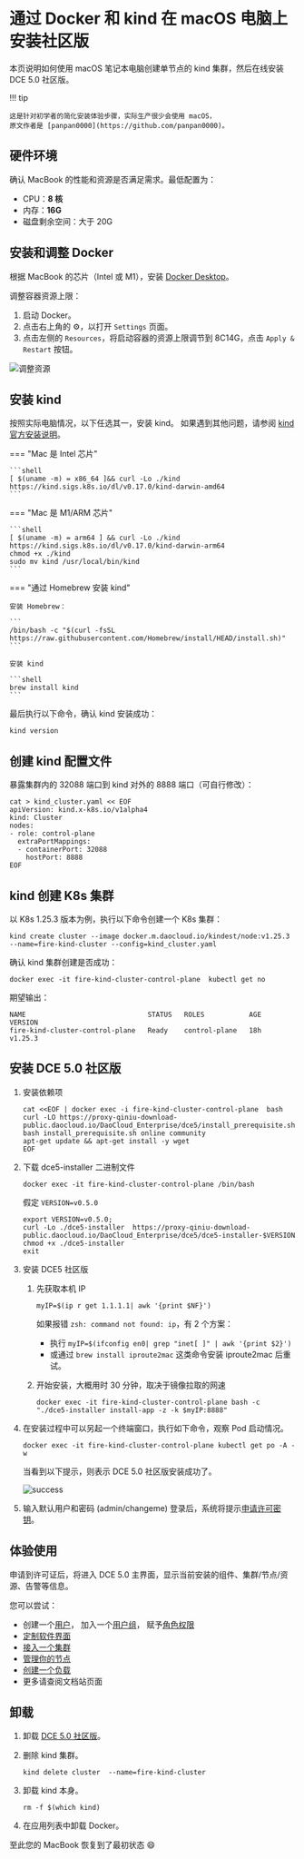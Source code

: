 # 通过 Docker 和 kind 在 macOS 电脑上安装社区版

本页说明如何使用 macOS 笔记本电脑创建单节点的 kind 集群，然后在线安装 DCE 5.0 社区版。

!!! tip

    这是针对初学者的简化安装体验步骤，实际生产很少会使用 macOS，
    原文作者是 [panpan0000](https://github.com/panpan0000)。

## 硬件环境

确认 MacBook 的性能和资源是否满足需求。最低配置为：

- CPU：**8 核**
- 内存：**16G**
- 磁盘剩余空间：大于 20G

## 安装和调整 Docker

根据 MacBook 的芯片（Intel 或 M1），安装 [Docker Desktop](https://docs.docker.com/desktop/install/mac-install/)。

调整容器资源上限：

1. 启动 Docker。
1. 点击右上角的 ⚙️，以打开 `Settings` 页面。
1. 点击左侧的 `Resources`，将启动容器的资源上限调节到 8C14G，点击 `Apply & Restart` 按钮。

![调整资源](https://docs.daocloud.io/daocloud-docs-images/docs/blogs/images/docker.png)

## 安装 kind

按照实际电脑情况，以下任选其一，安装 kind。
如果遇到其他问题，请参阅 [kind 官方安装说明](https://kind.sigs.k8s.io/docs/user/quick-start/#installation)。

=== "Mac 是 Intel 芯片"

    ```shell
    [ $(uname -m) = x86_64 ]&& curl -Lo ./kind https://kind.sigs.k8s.io/dl/v0.17.0/kind-darwin-amd64
    ```

=== "Mac 是 M1/ARM 芯片"

    ```shell
    [ $(uname -m) = arm64 ] && curl -Lo ./kind https://kind.sigs.k8s.io/dl/v0.17.0/kind-darwin-arm64
    chmod +x ./kind
    sudo mv kind /usr/local/bin/kind
    ```

=== "通过 Homebrew 安装 kind"

    安装 Homebrew：

    ```
    /bin/bash -c "$(curl -fsSL https://raw.githubusercontent.com/Homebrew/install/HEAD/install.sh)"
    ```

    安装 kind

    ```shell
    brew install kind
    ```

最后执行以下命令，确认 kind 安装成功：

```shell
kind version
```

## 创建 kind 配置文件

暴露集群内的 32088 端口到 kind 对外的 8888 端口（可自行修改）：

```shell
cat > kind_cluster.yaml << EOF
apiVersion: kind.x-k8s.io/v1alpha4
kind: Cluster
nodes:
- role: control-plane
  extraPortMappings:
  - containerPort: 32088
    hostPort: 8888
EOF
```

## kind 创建 K8s 集群

以 K8s 1.25.3 版本为例，执行以下命令创建一个 K8s 集群：

```shell
kind create cluster --image docker.m.daocloud.io/kindest/node:v1.25.3 --name=fire-kind-cluster --config=kind_cluster.yaml
```

确认 kind 集群创建是否成功：

```shell
docker exec -it fire-kind-cluster-control-plane  kubectl get no
```

期望输出：

```console
NAME                              STATUS   ROLES           AGE   VERSION
fire-kind-cluster-control-plane   Ready    control-plane   18h   v1.25.3
```

## 安装 DCE 5.0 社区版

1. 安装依赖项

    ```shell
    cat <<EOF | docker exec -i fire-kind-cluster-control-plane  bash
    curl -LO https://proxy-qiniu-download-public.daocloud.io/DaoCloud_Enterprise/dce5/install_prerequisite.sh
    bash install_prerequisite.sh online community
    apt-get update && apt-get install -y wget
    EOF
    ```

1. 下载 dce5-installer 二进制文件

    ```shell
    docker exec -it fire-kind-cluster-control-plane /bin/bash
    ```

    假定 `VERSION=v0.5.0`

    ```shell
    export VERSION=v0.5.0; 
    curl -Lo ./dce5-installer  https://proxy-qiniu-download-public.daocloud.io/DaoCloud_Enterprise/dce5/dce5-installer-$VERSION
    chmod +x ./dce5-installer
    exit
    ```

1. 安装 DCE5 社区版

    1. 先获取本机 IP

        ```shell
        myIP=$(ip r get 1.1.1.1| awk '{print $NF}')
        ```

        如果报错 `zsh: command not found: ip`，有 2 个方案：

        - 执行 `myIP=$(ifconfig en0| grep "inet[ ]" | awk '{print $2}')`
        - 或通过 `brew install iproute2mac` 这类命令安装 iproute2mac 后重试。

    1. 开始安装，大概用时 30 分钟，取决于镜像拉取的网速

        ```shell
        docker exec -it fire-kind-cluster-control-plane bash -c "./dce5-installer install-app -z -k $myIP:8888"
        ```

1. 在安装过程中可以另起一个终端窗口，执行如下命令，观察 Pod 启动情况。

    ```shell
    docker exec -it fire-kind-cluster-control-plane kubectl get po -A -w
    ```

    当看到以下提示，则表示 DCE 5.0 社区版安装成功了。

    ![success](https://docs.daocloud.io/daocloud-docs-images/docs/blogs/images/success.jpg)

1. 输入默认用户和密码 (admin/changeme) 登录后，系统将提示[申请许可密钥](../dce/license0.md)。

## 体验使用

申请到许可证后，将进入 DCE 5.0 主界面，显示当前安装的组件、集群/节点/资源、告警等信息。

您可以尝试：

- 创建一个[用户](../ghippo/user-guide/access-control/user.md)，
  加入一个[用户组](../ghippo/user-guide/access-control/group.md)，
  赋予[角色权限](../ghippo/user-guide/access-control/role.md)
- [定制软件界面](../ghippo/user-guide/platform-setting/appearance.md)
- [接入一个集群](../kpanda/user-guide/clusters/integrate-cluster.md)
- [管理你的节点](../kpanda/user-guide/nodes/node-check.md)
- [创建一个负载](../kpanda/user-guide/workloads/create-deployment.md)
- 更多请查阅文档站页面

## 卸载

1. 卸载 [DCE 5.0 社区版](../install/uninstall.md)。
1. 删除 kind 集群。

    ```
    kind delete cluster  --name=fire-kind-cluster
    ```

1. 卸载 kind 本身。

    ```
    rm -f $(which kind)
    ```

1. 在应用列表中卸载 Docker。

至此您的 MacBook 恢复到了最初状态 😄

